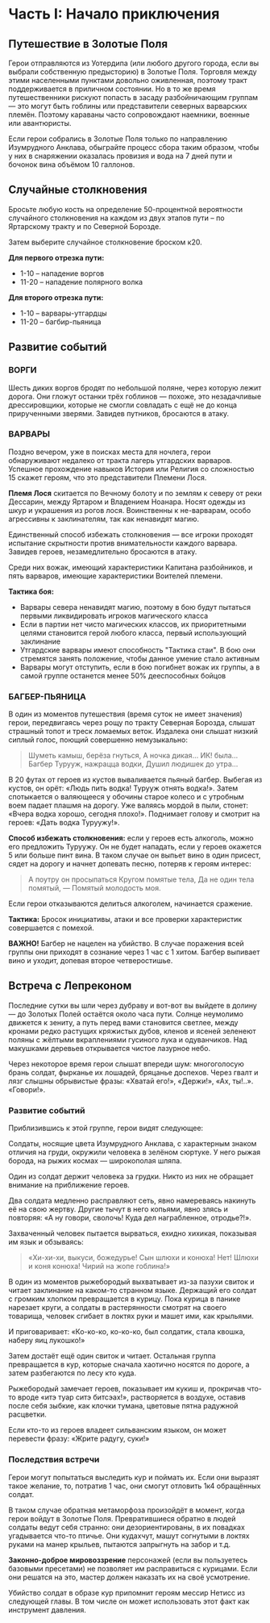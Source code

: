 # Часть I: Начало приключения

## Путешествие в Золотые Поля

Герои отправляются из Уотердипа (или любого другого города, если вы выбрали собственную предысторию) в Золотые Поля. Торговля между этими населенными пунктами довольно оживленная, поэтому тракт поддерживается в приличном состоянии. Но в то же время путешественники рискуют попасть в засаду разбойничающим группам — это могут быть гоблины или представители северных варварских племён. Поэтому караваны часто сопровождают наемники, военные или авантюристы.

Если герои собрались в Золотые Поля только по направлению Изумрудного Анклава, обыграйте процесс сбора таким образом, чтобы у них в снаряжении оказалась провизия и вода на 7 дней пути и бочонок вина объёмом 10 галлонов.

## Случайные столкновения

Бросьте любую кость на определение 50-процентной вероятности случайного столкновения на каждом из двух этапов пути – по Яртарскому тракту и по Северной Борозде.

Затем выберите случайное столкновение броском к20.

**Для первого отрезка пути:**
- 1-10 – нападение воргов
- 11-20 – нападение полярного волка

**Для второго отрезка пути:**
- 1-10 – варвары-утгардцы
- 11-20 – багбир-пьяница

## Развитие событий

### ВОРГИ
Шесть диких воргов бродят по небольшой поляне, через которую лежит дорога. Они гложут останки трёх гоблинов — похоже, это незадачливые дрессировщики, которые не смогли совладать с ещё не до конца прирученными зверями. Завидев путников, бросаются в атаку.

### ВАРВАРЫ
Поздно вечером, уже в поисках места для ночлега, герои обнаруживают недалеко от тракта лагерь утгардских варваров. Успешное прохождение навыков История или Религия со сложностью 15 скажет героям, что это представители Племени Лося.

**Племя Лося** скитается по Вечному болоту и по землям к северу от реки Дессарин, между Яртаром и Владением Ноанара. Носят одежды из шкур и украшения из рогов лося. Воинственны к не-варварам, особо агрессивны к заклинателям, так как ненавидят магию.

Единственный способ избежать столкновения — все игроки проходят испытание скрытности против внимательности каждого варвара. Завидев героев, незамедлительно бросаются в атаку.

Среди них вожак, имеющий характеристики Капитана разбойников, и пять варваров, имеющие характеристики Воителей племени.

**Тактика боя:**
- Варвары севера ненавидят магию, поэтому в бою будут пытаться первыми ликвидировать игроков магического класса
- Если в партии нет чисто магических классов, их приоритетными целями становится герой любого класса, первый использующий заклинание
- Утгардские варвары имеют способность "Тактика стаи". В бою они стремятся занять положение, чтобы данное умение стало активным
- Варвары могут отступить, если в бою погибнет вожак их группы, а в самой группе останется менее 50% дееспособных бойцов

### БАГБЕР-ПЬЯНИЦА
В один из моментов путешествия (время суток не имеет значения) герои, передвигаясь через рощу по тракту Северная Борозда, слышат страшный топот и треск ломаемых веток. Издалека они слышат низкий сиплый голос, поющий совершенно немузыкально:

> Шуметь камыш, берёза гнуться,
> А ночка дикая… ИК! была…
> Багбер Турууж, нажрацца водки,
> Душил людишек до утра…

В 20 футах от героев из кустов вываливается пьяный багбер. Выбегая из кустов, он орёт: «Людь пить водка! Турууж отнять водка!». Затем спотыкается о валяющееся у обочины старое колесо и с утробным воем падает плашмя на дорогу. Уже валяясь мордой в пыли, стонет: «Вчера водка хорошо, сегодня плохо!». Поднимает голову и смотрит на героев: «Дать водка Туруужу!».

**Способ избежать столкновения:** если у героев есть алкоголь, можно его предложить Туруужу. Он не будет нападать, если у героев окажется 5 или больше пинт вина. В таком случае он выпьет вино в один присест, сядет на дорогу и начнет допевать песню, потеряв к героям интерес:

> А поутру он просыпаться
> Кругом помятые тела,
> Да не один тела помятый, —
> Помятый молодость моя.

Если герои отказываются делиться алкоголем, начинается сражение.

**Тактика:** Бросок инициативы, атаки и все проверки характеристик совершается с помехой.

**ВАЖНО!** Багбер не нацелен на убийство. В случае поражения всей группы они приходят в сознание через 1 час с 1 хитом. Багбер выпивает вино и уходит, допевая второе четверостишье.

## Встреча с Лепреконом

Последние сутки вы шли через дубраву и вот-вот вы выйдете в долину — до Золотых Полей остаётся около часа пути. Солнце неумолимо движется к зениту, а путь перед вами становится светлее, между кронами редко растущих кряжистых дубов, кленов и ясеней зеленеют поляны с жёлтыми вкраплениями гусиного лука и одуванчиков. Над макушками деревьев открывается чистое лазурное небо.

Через некоторое время герои слышат впереди шум: многоголосую брань солдат, фырканье их лошадей, бряцанье доспехов. Через гвалт и лязг слышны обрывистые фразы: «Хватай его!», «Держи!», «Ах, ты!..». «Говори!».

### Развитие событий

Приблизившись к этой группе, герои видят следующее:

Солдаты, носящие цвета Изумрудного Анклава, с характерным знаком отличия на груди, окружили человека в зелёном сюртуке. У него рыжая борода, на рыжих космах — широкополая шляпа.

Один из солдат держит человека за грудки. Никто из них не обращает внимание на приближение героев.

Два солдата медленно расправляют сеть, явно намереваясь накинуть её на свою жертву. Другие тычут в него копьями, явно злясь и повторяя: «А ну говори, сволочь! Куда дел награбленное, отродье?!».

Захваченный человек пытается вырваться, ехидно хихикая, показывая им язык и обзываясь:

> «Хи-хи-хи, выкуси, божедурье! Сын шлюхи и конюха! Нет! Шлюхи и коня конюха! Чирий на жопе гоблина!»

В один из моментов рыжебородый выхватывает из-за пазухи свиток и читает заклинание на каком-то странном языке. Держащий его солдат с громким хлопком превращается в курицу. Пока курица в панике нарезает круги, а солдаты в растерянности смотрят на своего товарища, человек сгибает в локтях руки и машет ими, как крыльями.

И приговаривает: «Ко-ко-ко, ко-ко-ко, был солдатик, стала квошка, наберу яиц лукошко!»

Затем достаёт ещё один свиток и читает. Остальная группа превращается в кур, которые сначала хаотично носятся по дороге, а затем разбегаются по лесу кто куда.

Рыжебородый замечает героев, показывает им кукиш и, прокричав что-то вроде «итэ туар ситэ битсэах!», растворяется в воздухе, оставив после себя зыбкие, как клочки тумана, цветовые пятна радужной расцветки.

Если кто-то из героев владеет сильванским языком, он может перевести фразу: «Жрите радугу, суки!»

### Последствия встречи

Герои могут попытаться выследить кур и поймать их. Если они выразят такое желание, то, потратив 1 час, они смогут отловить 1к4 обращённых солдат.

В таком случае обратная метаморфоза произойдёт в момент, когда герои войдут в Золотые Поля. Превратившиеся обратно в людей солдаты ведут себя странно: они дезориентированы, в их повадках угадывается что-то птичье. Они кудахчут, машут согнутыми в локтях руками на манер крыльев, пытаются запрыгнуть на забор и т.д.

**Законно-доброе мировоззрение** персонажей (если вы пользуетесь базовыми пресетами) не позволяет им расправиться с курицами. Если они решатся на это, мастер должен наказать их на своё усмотрение.

Убийство солдат в образе кур припомнит героям мессир Нетисс из следующей главы. В том числе он может использовать этот факт как инструмент давления.
